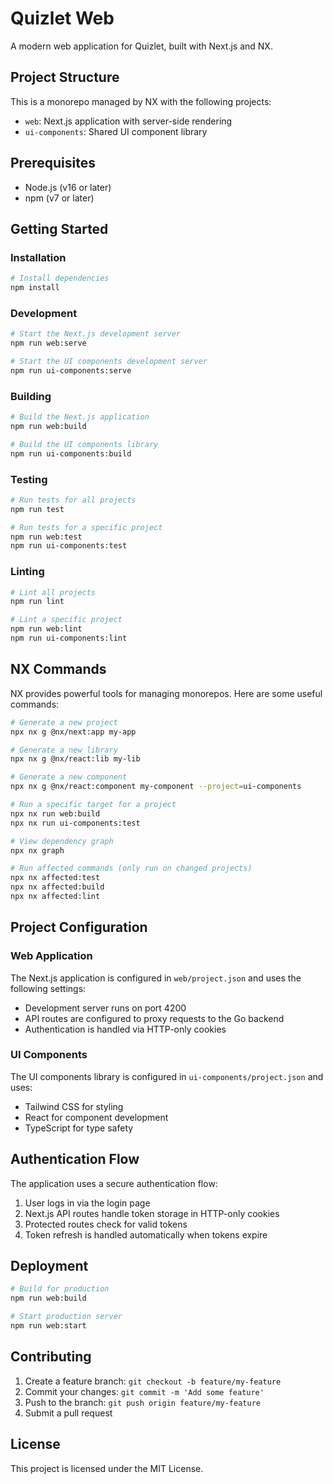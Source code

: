 # Quizlet Web

A modern web application for Quizlet, built with Next.js and NX.

## Project Structure

This is a monorepo managed by NX with the following projects:

- `web`: Next.js application with server-side rendering
- `ui-components`: Shared UI component library

## Prerequisites

- Node.js (v16 or later)
- npm (v7 or later)

## Getting Started

### Installation

```bash
# Install dependencies
npm install
```

### Development

```bash
# Start the Next.js development server
npm run web:serve

# Start the UI components development server
npm run ui-components:serve
```

### Building

```bash
# Build the Next.js application
npm run web:build

# Build the UI components library
npm run ui-components:build
```

### Testing

```bash
# Run tests for all projects
npm run test

# Run tests for a specific project
npm run web:test
npm run ui-components:test
```

### Linting

```bash
# Lint all projects
npm run lint

# Lint a specific project
npm run web:lint
npm run ui-components:lint
```

## NX Commands

NX provides powerful tools for managing monorepos. Here are some useful commands:

```bash
# Generate a new project
npx nx g @nx/next:app my-app

# Generate a new library
npx nx g @nx/react:lib my-lib

# Generate a new component
npx nx g @nx/react:component my-component --project=ui-components

# Run a specific target for a project
npx nx run web:build
npx nx run ui-components:test

# View dependency graph
npx nx graph

# Run affected commands (only run on changed projects)
npx nx affected:test
npx nx affected:build
npx nx affected:lint
```

## Project Configuration

### Web Application

The Next.js application is configured in `web/project.json` and uses the following settings:

- Development server runs on port 4200
- API routes are configured to proxy requests to the Go backend
- Authentication is handled via HTTP-only cookies

### UI Components

The UI components library is configured in `ui-components/project.json` and uses:

- Tailwind CSS for styling
- React for component development
- TypeScript for type safety

## Authentication Flow

The application uses a secure authentication flow:

1. User logs in via the login page
2. Next.js API routes handle token storage in HTTP-only cookies
3. Protected routes check for valid tokens
4. Token refresh is handled automatically when tokens expire

## Deployment

```bash
# Build for production
npm run web:build

# Start production server
npm run web:start
```

## Contributing

1. Create a feature branch: `git checkout -b feature/my-feature`
2. Commit your changes: `git commit -m 'Add some feature'`
3. Push to the branch: `git push origin feature/my-feature`
4. Submit a pull request

## License

This project is licensed under the MIT License.
